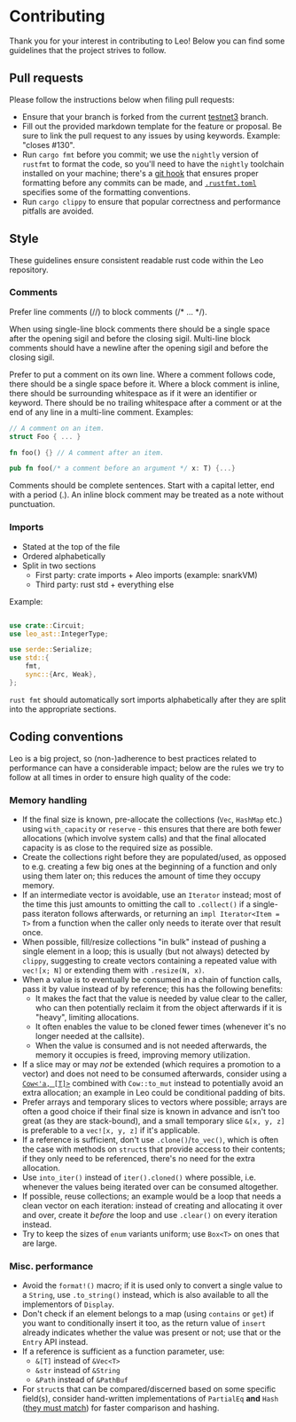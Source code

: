 # Contributing

Thank you for your interest in contributing to Leo! Below you can find some guidelines that the project strives to follow.

## Pull requests

Please follow the instructions below when filing pull requests:

- Ensure that your branch is forked from the current [testnet3](https://github.com/AleoHQ/leo/tree/testnet3) branch.
- Fill out the provided markdown template for the feature or proposal. Be sure to link the pull request to any issues by using keywords. Example: "closes #130".
- Run `cargo fmt` before you commit; we use the `nightly` version of `rustfmt` to format the code, so you'll need to have the `nightly` toolchain installed on your machine; there's a [git hook](https://git-scm.com/docs/githooks) that ensures proper formatting before any commits can be made, and [`.rustfmt.toml`](https://github.com/AleoHQ/Leo/blob/testnet3/.rustfmt.toml) specifies some of the formatting conventions.
- Run `cargo clippy` to ensure that popular correctness and performance pitfalls are avoided.

## Style

These guidelines ensure consistent readable rust code within the Leo repository.

### Comments

Prefer line comments (//) to block comments (/* ... */).

When using single-line block comments there should be a single space after the opening sigil and before the closing sigil. Multi-line block comments should have a newline after the opening sigil and before the closing sigil.

Prefer to put a comment on its own line. Where a comment follows code, there should be a single space before it. Where a block comment is inline, there should be surrounding whitespace as if it were an identifier or keyword. There should be no trailing whitespace after a comment or at the end of any line in a multi-line comment. Examples:

```rust
// A comment on an item.
struct Foo { ... }

fn foo() {} // A comment after an item.

pub fn foo(/* a comment before an argument */ x: T) {...}
```

Comments should be complete sentences. Start with a capital letter, end with a period (.). An inline block comment may be treated as a note without punctuation.

### Imports

* Stated at the top of the file
* Ordered alphabetically
* Split in two sections
    * First party: crate imports + Aleo imports (example: snarkVM)
    * Third party: rust std + everything else

Example:
```rust

use crate::Circuit;
use leo_ast::IntegerType;

use serde::Serialize;
use std::{
    fmt,
    sync::{Arc, Weak},
};
```

`rust fmt` should automatically sort imports alphabetically after they are split into the appropriate sections.

## Coding conventions

Leo is a big project, so (non-)adherence to best practices related to performance can have a considerable impact; below are the rules we try to follow at all times in order to ensure high quality of the code:

### Memory handling
- If the final size is known, pre-allocate the collections (`Vec`, `HashMap` etc.) using `with_capacity` or `reserve` - this ensures that there are both fewer allocations (which involve system calls) and that the final allocated capacity is as close to the required size as possible.
- Create the collections right before they are populated/used, as opposed to e.g. creating a few big ones at the beginning of a function and only using them later on; this reduces the amount of time they occupy memory.
- If an intermediate vector is avoidable, use an `Iterator` instead; most of the time this just amounts to omitting the call to `.collect()` if a single-pass iteraton follows afterwards, or returning an `impl Iterator<Item = T>` from a function when the caller only needs to iterate over that result once.
- When possible, fill/resize collections "in bulk" instead of pushing a single element in a loop; this is usually (but not always) detected by `clippy`, suggesting to create vectors containing a repeated value with `vec![x; N]` or extending them with `.resize(N, x)`.
- When a value is to eventually be consumed in a chain of function calls, pass it by value instead of by reference; this has the following benefits:
  * It makes the fact that the value is needed by value clear to the caller, who can then potentially reclaim it from the object afterwards if it is "heavy", limiting allocations.
  * It often enables the value to be cloned fewer times (whenever it's no longer needed at the callsite).
  * When the value is consumed and is not needed afterwards, the memory it occupies is freed, improving memory utilization.
- If a slice may or may _not_ be extended (which requires a promotion to a vector) and does not need to be consumed afterwards, consider using a [`Cow<'a, [T]>`](https://doc.rust-lang.org/std/borrow/enum.Cow.html) combined with `Cow::to_mut` instead to potentially avoid an extra allocation; an example in Leo could be conditional padding of bits.
- Prefer arrays and temporary slices to vectors where possible; arrays are often a good choice if their final size is known in advance and isn't too great (as they are stack-bound), and a small temporary slice `&[x, y, z]` is preferable to a `vec![x, y, z]` if it's applicable.
- If a reference is sufficient, don't use `.clone()`/`to_vec()`, which is often the case with methods on `struct`s that provide access to their contents; if they only need to be referenced, there's no need for the extra allocation.
- Use `into_iter()` instead of `iter().cloned()` where possible, i.e. whenever the values being iterated over can be consumed altogether.
- If possible, reuse collections; an example would be a loop that needs a clean vector on each iteration: instead of creating and allocating it over and over, create it _before_ the loop and use `.clear()` on every iteration instead.
- Try to keep the sizes of `enum` variants uniform; use `Box<T>` on ones that are large.

### Misc. performance

- Avoid the `format!()` macro; if it is used only to convert a single value to a `String`, use `.to_string()` instead, which is also available to all the implementors of `Display`.
- Don't check if an element belongs to a map (using `contains` or `get`) if you want to conditionally insert it too, as the return value of `insert` already indicates whether the value was present or not; use that or the `Entry` API instead.
- If a reference is sufficient as a function parameter, use:
  * `&[T]` instead of `&Vec<T>`
  * `&str` instead of `&String`
  * `&Path` instead of `&PathBuf`
- For `struct`s that can be compared/discerned based on some specific field(s), consider hand-written implementations of `PartialEq` **and** `Hash` ([they must match](https://doc.rust-lang.org/std/hash/trait.Hash.html#hash-and-eq)) for faster comparison and hashing.

